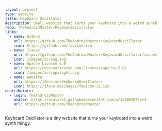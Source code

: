 ```yaml
---
layout: project
type: website
title: Keyboard Oscillator
description: Small website that turns your keyboard into a weird synth thingy.
repo: TheAndroidMaster/KeyboardOscillator
links:
  - name: GitHub
    url: https://github.com/TheAndroidMaster/KeyboardOscillator
    icon: https://github.com/favicon.ico
  - name: Issues
    url: https://github.com/TheAndroidMaster/KeyboardOscillator/issues
    icon: /images/ic/bug.svg
  - name: Apache License 2.0
    url: https://choosealicense.com/licenses/apache-2.0/
    icon: /images/ic/copyright.svg
  - name: Website
    url: https://jfenn.me/KeyboardOscillator/
    icon: https://jfenn.me/images/favicon-32.ico
contributors:
  - login: TheAndroidMaster
    avatar: https://avatars1.githubusercontent.com/u/13000407?v=4
    url: https://github.com/TheAndroidMaster
---
```


Keyboard Oscillator is a tiny website that turns your keyboard into a weird synth thingy.
